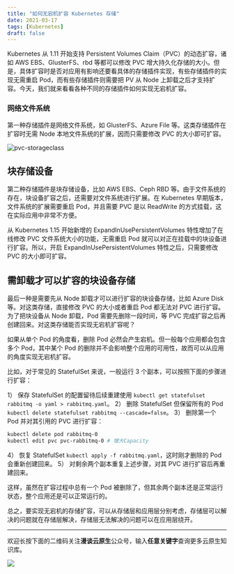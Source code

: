```yaml
---
title: "如何无宕机扩容 Kubernetes 存储"
date: 2021-03-17
tags: [Kubernetes]
draft: false
---
```


Kubernetes 从 1.11 开始支持 Persistent Volumes Claim（PVC）的动态扩容，诸如 AWS EBS、GlusterFS、rbd 等都可以修改 PVC 增大持久化存储的大小。但是，具体扩容时是否对应用有影响还要看具体的存储插件实现，有些存储插件的实现无需重启 Pod，而有些存储插件则需要把 PV 从 Node 上卸载之后才支持扩容。今天，我们就来看看各种不同的存储插件如何实现无宕机扩容。

### 网络文件系统

第一种存储插件是网络文件系统，如 GlusterFS、Azure File 等。这类存储插件在扩容时无需 Node 本地文件系统的扩展，因而只需要修改 PVC 的大小即可扩容。

![pvc-storageclass](pvc-storageclass.png)

## 块存储设备

第二种存储插件是块存储设备，比如 AWS EBS、Ceph RBD 等。由于文件系统的存在，块设备扩容之后，还需要对文件系统进行扩展。在 Kubernetes 早期版本，文件系统的扩展需要重启 Pod，并且需要 PVC 是以 ReadWrite 的方式挂载，这在实际应用中非常不方便。

从 Kubernetes 1.15 开始新增的 ExpandInUsePersistentVolumes 特性增加了在线修改 PVC 文件系统大小的功能，无需重启 Pod 就可以对正在挂载中的块设备进行扩容。所以，开启 ExpandInUsePersistentVolumes 特性之后，只需要修改 PVC 的大小即可扩容。

## 需卸载才可以扩容的块设备存储

最后一种是需要先从 Node 卸载才可以进行扩容的块设备存储，比如 Azure Disk 等。对这类存储，直接修改 PVC 的大小或者重启 Pod 都无法对 PVC 进行扩容。为了把块设备从 Node 卸载，Pod 需要先删除一段时间，等 PVC 完成扩容之后再创建回来。对这类存储能否实现无宕机扩容呢？

如果从单个 Pod 的角度看，删除 Pod 必然会产生宕机。但一般每个应用都会包含多个 Pod，其中某个 Pod 的删除并不会影响整个应用的可用性，故而可以从应用的角度实现无宕机扩容。

比如，对于常见的 StatefulSet 来说，一般运行 3 个副本，可以按照下面的步骤进行扩容：

1） 保存 StatefulSet 的配置留待后续重建使用 `kubectl get statefulset rabbitmq -o yaml > rabbitmq.yaml`。
2） 删除 StatefulSet 但保留所有的 Pod `kubectl delete statefulset rabbitmq --cascade=false`。
3） 删除第一个 Pod 并对其引用的 PVC 进行扩容：
```sh
kubectl delete pod rabbitmq-0
kubectl edit pvc pvc-rabbitmq-0 # 增大Capacity
```
4） 恢复 StatefulSet `kubectl apply -f rabbitmq.yaml`，这时刚才删除的 Pod 会重新创建回来。
5） 对剩余两个副本重复上述步骤，对其 PVC 进行扩容后再重建回来。

这样，虽然在扩容过程中总有一个 Pod 被删除了，但其余两个副本还是正常运行状态，整个应用还是可以正常运行的。

总之，要实现无宕机的存储扩容，可以从存储层和应用层分别考虑，存储层可以解决的问题就在存储层解决，存储层无法解决的问题可以在应用层绕开。


---

欢迎长按下面的二维码关注**漫谈云原生**公众号，输入**任意关键字**查询更多云原生知识库。

![](https://feisky.xyz/assets/mp.png)
